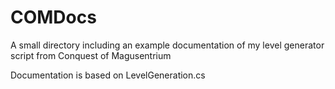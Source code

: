 # COMDocs

A small directory including an example documentation of my level generator script from Conquest of Magusentrium

Documentation is based on LevelGeneration.cs
